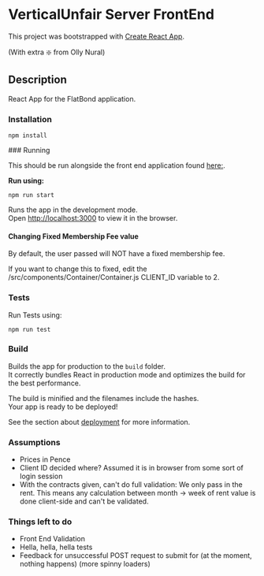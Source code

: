 # VerticalUnfair Server FrontEnd

This project was bootstrapped with [Create React App](https://github.com/facebook/create-react-app). 

(With extra :sparkle: from Olly Nural)

## Description

React App for the FlatBond application.

### Installation

`npm install`

### Running

This should be run alongside the front end application found [here:](https://github.com/OllyNural/VerticalUnfair-Web).

**Run using:**

`npm run start`

Runs the app in the development mode.<br>
Open [http://localhost:3000](http://localhost:3000) to view it in the browser.

#### Changing Fixed Membership Fee value
By default, the user passed will NOT have a fixed membership fee.

If you want to change this to fixed, edit the /src/components/Container/Container.js CLIENT_ID variable to 2.

### Tests

Run Tests using: 

```npm run test```

### Build

Builds the app for production to the `build` folder.<br>
It correctly bundles React in production mode and optimizes the build for the best performance.

The build is minified and the filenames include the hashes.<br>
Your app is ready to be deployed!

See the section about [deployment](https://facebook.github.io/create-react-app/docs/deployment) for more information.



### Assumptions

* Prices in Pence
* Client ID decided where? Assumed it is in browser from some sort of login session
* With the contracts given, can't do full validation: We only pass in the rent. This means any calculation between month -> week of rent value is done client-side and can't be validated. 

### Things left to do

* Front End Validation
* Hella, hella, hella tests 
* Feedback for unsuccessful POST request to submit for (at the moment, nothing happens) (more spinny loaders)